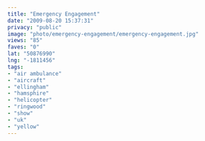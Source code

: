 ```yaml
---
title: "Emergency Engagement"
date: "2009-08-20 15:37:31"
privacy: "public"
image: "photo/emergency-engagement/emergency-engagement.jpg"
views: "85"
faves: "0"
lat: "50876990"
lng: "-1811456"
tags:
- "air ambulance"
- "aircraft"
- "ellingham"
- "hamsphire"
- "helicopter"
- "ringwood"
- "show"
- "uk"
- "yellow"
---
```

<a href="/photos/2009/08/20/emergency-engagement" rel="nofollow"></a>
